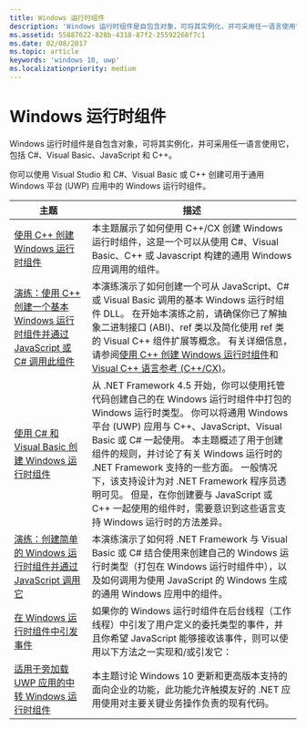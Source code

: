 ```yaml
---
title: Windows 运行时组件
description: 'Windows 运行时组件是自包含对象，可将其实例化，并可采用任一语言使用它，包括 C#、Visual Basic、JavaScript 和 C++。'
ms.assetid: 55887622-828b-4318-87f2-25592268f7c1
ms.date: 02/08/2017
ms.topic: article
keywords: 'windows 10, uwp'
ms.localizationpriority: medium
---
```

# <a name="windows-runtime-components"></a>Windows 运行时组件
Windows 运行时组件是自包含对象，可将其实例化，并可采用任一语言使用它，包括 C#、Visual Basic、JavaScript 和 C++。

你可以使用 Visual Studio 和 C#、Visual Basic 或 C++ 创建可用于通用 Windows 平台 (UWP) 应用中的 Windows 运行时组件。

| 主题 | 描述 |
|-------|-------------|
| [使用 C++ 创建 Windows 运行时组件](creating-windows-runtime-components-in-cpp.md) | 本主题展示了如何使用 C++/CX 创建 Windows 运行时组件，这是一个可以从使用 C#、Visual Basic、C++ 或 Javascript 构建的通用 Windows 应用调用的组件。 |
| [演练：使用 C++ 创建一个基本 Windows 运行时组件并通过 JavaScript 或 C# 调用此组件](walkthrough-creating-a-basic-windows-runtime-component-in-cpp-and-calling-it-from-javascript-or-csharp.md) | 本演练演示了如何创建一个可从 JavaScript、C# 或 Visual Basic 调用的基本 Windows 运行时组件 DLL。 在开始本演练之前，请确保你已了解抽象二进制接口 (ABI)、ref 类以及简化使用 ref 类的 Visual C++ 组件扩展等概念。 有关详细信息，请参阅[使用 C++ 创建 Windows 运行时组件](creating-windows-runtime-components-in-cpp.md)和 [Visual C++ 语言参考 (C++/CX)](https://msdn.microsoft.com/library/windows/apps/xaml/hh699871.aspx)。 |
| [使用 C# 和 Visual Basic 创建 Windows 运行时组件](creating-windows-runtime-components-in-csharp-and-visual-basic.md) | 从 .NET Framework 4.5 开始，你可以使用托管代码创建自己的在 Windows 运行时组件中打包的 Windows 运行时类型。 你可以将通用 Windows 平台 (UWP) 应用与 C++、JavaScript、Visual Basic 或 C# 一起使用。 本主题概述了用于创建组件的规则，并讨论了有关 Windows 运行时的 .NET Framework 支持的一些方面。 一般情况下，该支持设计为对 .NET Framework 程序员透明可见。 但是，在你创建要与 JavaScript 或 C++ 一起使用的组件时，需要意识到这些语言支持 Windows 运行时的方法差异。 |
| [演练：创建简单的 Windows 运行时组件并通过 JavaScript 调用它](walkthrough-creating-a-simple-windows-runtime-component-and-calling-it-from-javascript.md) | 本演练演示了如何将 .NET Framework 与 Visual Basic 或 C# 结合使用来创建自己的 Windows 运行时类型（打包在 Windows 运行时组件中），以及如何调用为使用 JavaScript 的 Windows 生成的通用 Windows 应用中的组件。 |
| [在 Windows 运行时组件中引发事件](raising-events-in-windows-runtime-components.md) | 如果你的 Windows 运行时组件在后台线程（工作线程）中引发了用户定义的委托类型的事件，并且你希望 JavaScript 能够接收该事件，则可以使用以下方法之一实现和/或引发它： | 
| [适用于旁加载 UWP 应用的中转 Windows 运行时组件](brokered-windows-runtime-components-for-side-loaded-windows-store-apps.md) | 本主题讨论 Windows 10 更新和更高版本支持的面向企业的功能，此功能允许触摸友好的 .NET 应用使用对主要关键业务操作负责的现有代码。 |
